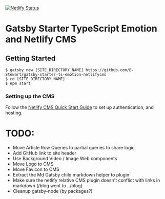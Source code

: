 [![Netlify Status](https://api.netlify.com/api/v1/badges/d99d8c8d-62af-4761-9bf2-c2f317e7705e/deploy-status)](https://app.netlify.com/sites/gatsby-starter-ts-emotion-netlifycms/deploys)

# Gatsby Starter TypeScript Emotion and Netlify CMS

## Getting Started

```
$ gatsby new [SITE_DIRECTORY_NAME] https://github.com/B-Stewart/gatsby-starter-ts-emotion-netlifycms
$ cd [SITE_DIRECTORY_NAME]
$ npm start
```

### Setting up the CMS

Follow the [Netlify CMS Quick Start Guide](https://www.netlifycms.org/docs/quick-start/#authentication) to set up authentication, and hosting.

# TODO:

- Move Article Row Queries to partial queries to share logic
- Add GitHub link to site header
- Use Background Video / Image Web components
- Move Logo to CMS
- Move Favicon to CMS
- Extract the Md Gatsby child markdown helper to plugin
- Make sure the netlify relative CMS plugin doesn't conflict with links in markdown (/blog went to ../blog)
- Cleanup gatsby-node (by packages?)
